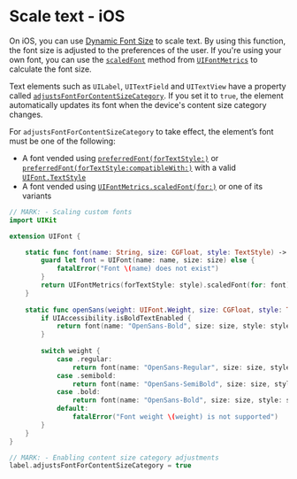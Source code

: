 # Scale text - iOS

On iOS, you can use [Dynamic Font Size](https://developer.apple.com/documentation/uikit/uifont/scaling_fonts_automatically) to scale text. By using this function, the font size is adjusted to the preferences of the user. If you're using your own font, you can use the [`scaledFont`](https://developer.apple.com/documentation/uikit/uifontmetrics/2877385-scaledfont) method from [`UIFontMetrics`](https://developer.apple.com/documentation/uikit/uifontmetrics) to calculate the font size.

Text elements such as `UILabel`, `UITextField` and `UITextView` have a property called [`adjustsFontForContentSizeCategory`](https://developer.apple.com/documentation/uikit/uicontentsizecategoryadjusting/1771731-adjustsfontforcontentsizecategor). If you set it to `true`,  the element automatically updates its font when the device's content size category changes.

For `adjustsFontForContentSizeCategory` to take effect, the element’s font must be one of the following:
- A font vended using [`preferredFont(forTextStyle:)`](https://developer.apple.com/documentation/uikit/uifont/1619030-preferredfont) or [`preferredFont(forTextStyle:compatibleWith:)`](https://developer.apple.com/documentation/uikit/uifont/1771762-preferredfont) with a valid [`UIFont.TextStyle`](https://developer.apple.com/documentation/uikit/uifont/textstyle)
- A font vended using [`UIFontMetrics.scaledFont(for:)`](https://developer.apple.com/documentation/uikit/uifontmetrics/2877385-scaledfont) or one of its variants

```swift
// MARK: - Scaling custom fonts
import UIKit

extension UIFont {

    static func font(name: String, size: CGFloat, style: TextStyle) -> UIFont {
        guard let font = UIFont(name: name, size: size) else {
            fatalError("Font \(name) does not exist")
        }
        return UIFontMetrics(forTextStyle: style).scaledFont(for: font)
    }
    
    static func openSans(weight: UIFont.Weight, size: CGFloat, style: TextStyle) -> UIFont {
        if UIAccessibility.isBoldTextEnabled {
            return font(name: "OpenSans-Bold", size: size, style: style)
        }
        
        switch weight {
            case .regular:
                return font(name: "OpenSans-Regular", size: size, style: style)
            case .semibold:
                return font(name: "OpenSans-SemiBold", size: size, style: style)
            case .bold:
                return font(name: "OpenSans-Bold", size: size, style: style)
            default:
                fatalError("Font weight \(weight) is not supported")
        }
    }
}

// MARK: - Enabling content size category adjustments
label.adjustsFontForContentSizeCategory = true
```
